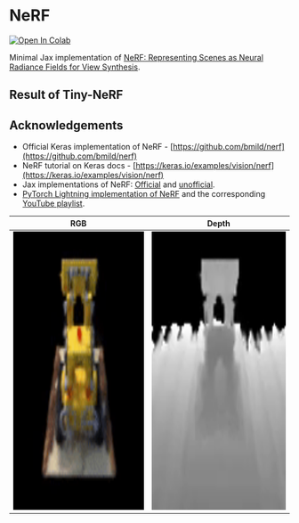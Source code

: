 # NeRF

<a href="https://colab.research.google.com/github/soumik12345/nerf.jax/blob/main/notebooks/nerf_demo.ipynb" target="_parent"><img src="https://colab.research.google.com/assets/colab-badge.svg" alt="Open In Colab"/></a>

Minimal Jax implementation of [NeRF: Representing Scenes as Neural Radiance Fields for View Synthesis](https://arxiv.org/abs/2003.08934).

## Result of Tiny-NeRF

<table>
<thead>
  <tr>
    <th>RGB</th>
    <th>Depth</th>
  </tr>
</thead>
<tbody>
    <td><img src="./assets/rgb.gif" alt="RGB Output" width="500" height="500"></td>
    <td><img src="./assets/depth.gif" alt="Depth Output" width="500" height="500"></td>
</tbody>

## Acknowledgements

- Official Keras implementation of NeRF - [https://github.com/bmild/nerf](https://github.com/bmild/nerf)
- NeRF tutorial on Keras docs - [https://keras.io/examples/vision/nerf](https://keras.io/examples/vision/nerf)
- Jax implementations of NeRF: [Official](https://github.com/google-research/google-research/tree/master/jaxnerf) and [unofficial](https://github.com/myagues/flax_nerf). 
- [PyTorch Lightning implementation of NeRF](https://github.com/kwea123/nerf_pl) and the corresponding [YouTube playlist](https://youtube.com/playlist?list=PLDV2CyUo4q-K02pNEyDr7DYpTQuka3mbV).
